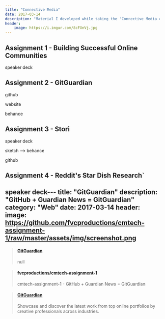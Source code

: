 ```yaml
---
title: "Connective Media"
date: 2017-03-14
description: "Material I developed while taking the 'Connective Media class at Cornell Tech."
header:
    image: https://i.imgur.com/8cFXnVj.jpg
---
```


## Assignment 1 - Building Successful Online Communities

speaker deck

## Assignment 2 - GitGuardian

github

website

behance

## Assignment 3 - Stori

speaker deck

sketch --> behance

github

## Assignment 4 - Reddit's Star Dish Research`

speaker deck---
title: "GitGuardian"
description: "GitHub + Guardian News = GitGuardian"
category: "Web"
date: 2017-03-14
header:
  image: https://github.com/fvcproductions/cmtech-assignment-1/raw/master/assets/img/screenshot.png
---

<blockquote class="embedly-card"><h4><a href="https://fvcproductions.github.io/cmtech-assignment-1/">GitGuardian</a></h4><p>null</p></blockquote>

<blockquote class="embedly-card"><h4><a href="https://github.com/fvcproductions/cmtech-assignment-1">fvcproductions/cmtech-assignment-1</a></h4><p>cmtech-assignment-1 - GitHub + Guardian News = GitGuardian</p></blockquote>

<blockquote class="embedly-card"><h4><a href="https://www.behance.net/gallery/50180493/GitGuardian">GitGuardian</a></h4><p>Showcase and discover the latest work from top online portfolios by creative professionals across industries.</p></blockquote>